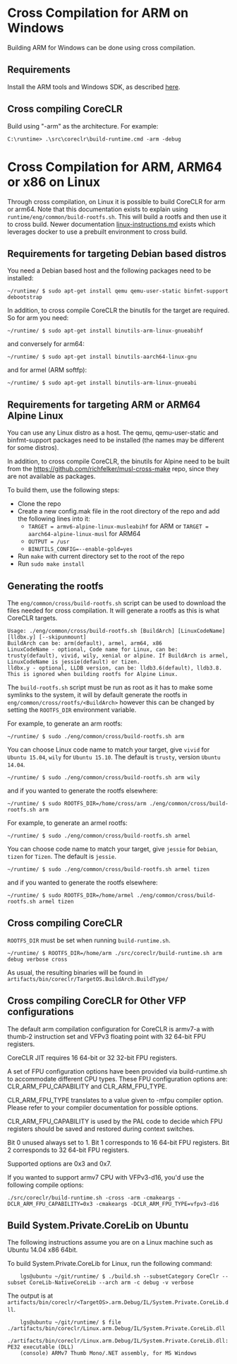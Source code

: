 Cross Compilation for ARM on Windows
==================================

Building ARM for Windows can be done using cross compilation.

Requirements
------------

Install the ARM tools and Windows SDK, as described [here](https://github.com/dotnet/runtime/blob/master/docs/workflow/requirements/windows-requirements.md).

Cross compiling CoreCLR
-----------------------

Build using "-arm" as the architecture. For example:

    C:\runtime> .\src\coreclr\build-runtime.cmd -arm -debug


Cross Compilation for ARM, ARM64 or x86 on Linux
================================================

Through cross compilation, on Linux it is possible to build CoreCLR for arm or arm64. Note that this documentation exists to explain using `runtime/eng/common/build-rootfs.sh`. This will build a rootfs and then use it to cross build. Newer documentation [linux-instructions.md](linux-instructions.md) exists which leverages docker to use a prebuilt environment to cross build.

Requirements for targeting Debian based distros
------------------------------------------------

You need a Debian based host and the following packages need to be installed:

    ~/runtime/ $ sudo apt-get install qemu qemu-user-static binfmt-support debootstrap

In addition, to cross compile CoreCLR the binutils for the target are required. So for arm you need:

    ~/runtime/ $ sudo apt-get install binutils-arm-linux-gnueabihf

and conversely for arm64:

    ~/runtime/ $ sudo apt-get install binutils-aarch64-linux-gnu

and for armel (ARM softfp):

    ~/runtime/ $ sudo apt-get install binutils-arm-linux-gnueabi


Requirements for targeting ARM or ARM64 Alpine Linux
-----------------------------------------------------

You can use any Linux distro as a host. The qemu, qemu-user-static and binfmt-support packages need to be installed (the names may be different for some distros).

In addition, to cross compile CoreCLR, the binutils for Alpine need to be built from the https://github.com/richfelker/musl-cross-make repo, since they are not available as packages.

To build them, use the following steps:
* Clone the repo
* Create a new config.mak file in the root directory of the repo and add the following lines into it:
  * `TARGET = armv6-alpine-linux-musleabihf` for ARM or `TARGET = aarch64-alpine-linux-musl` for ARM64
  * `OUTPUT = /usr`
  * `BINUTILS_CONFIG=--enable-gold=yes`
* Run `make` with current directory set to the root of the repo
* Run `sudo make install`

Generating the rootfs
---------------------
The `eng/common/cross/build-rootfs.sh` script can be used to download the files needed for cross compilation. It will generate a rootfs as this is what CoreCLR targets.

    Usage: ./eng/common/cross/build-rootfs.sh [BuildArch] [LinuxCodeName] [lldbx.y] [--skipunmount]
    BuildArch can be: arm(default), armel, arm64, x86
    LinuxCodeName - optional, Code name for Linux, can be: trusty(default), vivid, wily, xenial or alpine. If BuildArch is armel, LinuxCodeName is jessie(default) or tizen.
    lldbx.y - optional, LLDB version, can be: lldb3.6(default), lldb3.8. This is ignored when building rootfs for Alpine Linux.

The `build-rootfs.sh` script must be run as root as it has to make some symlinks to the system, it will by default generate the rootfs in `eng/common/cross/rootfs/<BuildArch>` however this can be changed by setting the `ROOTFS_DIR` environment variable.

For example, to generate an arm rootfs:

    ~/runtime/ $ sudo ./eng/common/cross/build-rootfs.sh arm

You can choose Linux code name to match your target, give `vivid` for `Ubuntu 15.04`, `wily` for `Ubuntu 15.10`. The default is `trusty`, version `Ubuntu 14.04`.

    ~/runtime/ $ sudo ./eng/common/cross/build-rootfs.sh arm wily

and if you wanted to generate the rootfs elsewhere:

    ~/runtime/ $ sudo ROOTFS_DIR=/home/cross/arm ./eng/common/cross/build-rootfs.sh arm

For example, to generate an armel rootfs:

    ~/runtime/ $ sudo ./eng/common/cross/build-rootfs.sh armel

You can choose code name to match your target, give `jessie` for `Debian`, `tizen` for `Tizen`. The default is `jessie`.

    ~/runtime/ $ sudo ./eng/common/cross/build-rootfs.sh armel tizen

and if you wanted to generate the rootfs elsewhere:

    ~/runtime/ $ sudo ROOTFS_DIR=/home/armel ./eng/common/cross/build-rootfs.sh armel tizen


Cross compiling CoreCLR
-----------------------
`ROOTFS_DIR` must be set when running `build-runtime.sh`.

    ~/runtime/ $ ROOTFS_DIR=/home/arm ./src/coreclr/build-runtime.sh arm debug verbose cross

As usual, the resulting binaries will be found in `artifacts/bin/coreclr/TargetOS.BuildArch.BuildType/`

Cross compiling CoreCLR for Other VFP configurations
----------------------------------------------------------
The default arm compilation configuration for CoreCLR is armv7-a with thumb-2 instruction set and
VFPv3 floating point with 32 64-bit FPU registers.

CoreCLR JIT requires 16 64-bit or 32 32-bit FPU registers.

A set of FPU configuration options have been provided via build-runtime.sh to accommodate different CPU types.
These FPU configuration options are: CLR_ARM_FPU_CAPABILITY and CLR_ARM_FPU_TYPE.

CLR_ARM_FPU_TYPE translates to a value given to -mfpu compiler option. Please refer to
your compiler documentation for possible options.

CLR_ARM_FPU_CAPABILITY is used by the PAL code to decide which FPU registers should be saved and
restored during context switches.

Bit 0 unused always set to 1.
Bit 1 corresponds to 16 64-bit FPU registers.
Bit 2 corresponds to 32 64-bit FPU registers.

Supported options are 0x3 and 0x7.

If you wanted to support armv7 CPU with VFPv3-d16, you'd use the following compile options:

```
./src/coreclr/build-runtime.sh -cross -arm -cmakeargs -DCLR_ARM_FPU_CAPABILITY=0x3 -cmakeargs -DCLR_ARM_FPU_TYPE=vfpv3-d16
```

Build System.Private.CoreLib on Ubuntu
--------------------------------------
The following instructions assume you are on a Linux machine such as Ubuntu 14.04 x86 64bit.

To build System.Private.CoreLib for Linux, run the following command:

```
    lgs@ubuntu ~/git/runtime/ $ ./build.sh --subsetCategory CoreClr --subset CoreLib-NativeCoreLib --arch arm -c debug -v verbose
```

The output is at `artifacts/bin/coreclr/<TargetOS>.arm.Debug/IL/System.Private.CoreLib.dll`.

```
    lgs@ubuntu ~/git/runtime/ $ file ./artifacts/bin/coreclr/Linux.arm.Debug/IL/System.Private.CoreLib.dll
    ./artifacts/bin/coreclr/Linux.arm.Debug/IL/System.Private.CoreLib.dll: PE32 executable (DLL)
    (console) ARMv7 Thumb Mono/.NET assembly, for MS Windows
```
